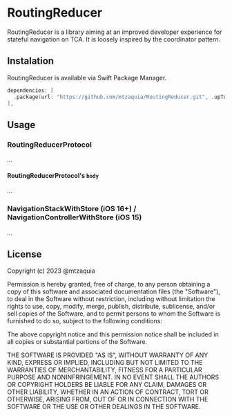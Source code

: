 # RoutingReducer

RoutingReducer is a library aiming at an improved developer experience for stateful navigation on TCA. It is loosely inspired by the coordinator pattern.

## Instalation

RoutingReducer is available via Swift Package Manager.

```swift
dependencies: [
  .package(url: "https://github.com/mtzaquia/RoutingReducer.git", .upToNextMajor(from: "0.0.9")),
],
```

## Usage

### RoutingReducerProtocol

_..._

#### RoutingReducerProtocol's `body`

_..._

### NavigationStackWithStore (iOS 16+) / NavigationControllerWithStore (iOS 15)

_..._

## License

Copyright (c) 2023 @mtzaquia

Permission is hereby granted, free of charge, to any person obtaining a copy
of this software and associated documentation files (the "Software"), to deal
in the Software without restriction, including without limitation the rights
to use, copy, modify, merge, publish, distribute, sublicense, and/or sell
copies of the Software, and to permit persons to whom the Software is
furnished to do so, subject to the following conditions:

The above copyright notice and this permission notice shall be included in all
copies or substantial portions of the Software.

THE SOFTWARE IS PROVIDED "AS IS", WITHOUT WARRANTY OF ANY KIND, EXPRESS OR
IMPLIED, INCLUDING BUT NOT LIMITED TO THE WARRANTIES OF MERCHANTABILITY,
FITNESS FOR A PARTICULAR PURPOSE AND NONINFRINGEMENT. IN NO EVENT SHALL THE
AUTHORS OR COPYRIGHT HOLDERS BE LIABLE FOR ANY CLAIM, DAMAGES OR OTHER
LIABILITY, WHETHER IN AN ACTION OF CONTRACT, TORT OR OTHERWISE, ARISING FROM,
OUT OF OR IN CONNECTION WITH THE SOFTWARE OR THE USE OR OTHER DEALINGS IN THE
SOFTWARE.
